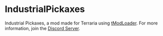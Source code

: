 # IndustrialPickaxes
Industrial Pickaxes, a mod made for Terraria using [tModLoader](https://github.com/tModLoader/tModLoader). For more information, join the [Discord Server](https://discord.gg/3ccTk8v).
